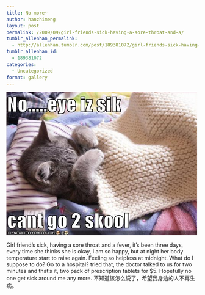 ```yaml
---
title: No more~
author: hanzhimeng
layout: post
permalink: /2009/09/girl-friends-sick-having-a-sore-throat-and-a/
tumblr_allenhan_permalink:
  - http://allenhan.tumblr.com/post/189381072/girl-friends-sick-having-a-sore-throat-and-a
tumblr_allenhan_id:
  - 189381072
categories:
  - Uncategorized
format: gallery
---
```

[<img class="alignnone size-full wp-image-461" alt="tumblr_kq2i4pbwSW1qzkacto1_" src="/images/uploads/2013/03/tumblr_kq2i4pbwSW1qzkacto1_.jpg" width="500" height="375" />][1]

Girl friend’s sick, having a sore throat and a fever, it’s been three days, every time she thinks she is okay, I am so happy, but at night her body temperature start to raise again. Feeling so helpless at midnight. What do I suppose to do? Go to a hospital? tried that, the doctor talked to us for two minutes and that’s it, two pack of prescription tablets for $5. Hopefully no one get sick around me any more. 不知道该怎么说了，希望我身边的人不再生病。

 [1]: /images/uploads/2013/03/tumblr_kq2i4pbwSW1qzkacto1_.jpg
